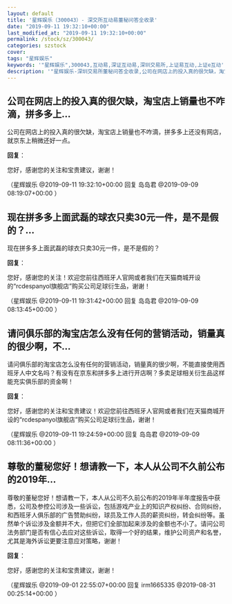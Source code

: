 ```yaml
---
layout: default
title: '星辉娱乐（300043）- 深交所互动易董秘问答全收录'
date: "2019-09-11 19:32:10+00:00"
last_modified_at: "2019-09-11 19:32:10+00:00"
permalink: /stock/sz/300043/
categories: szstock
cover: 
tags: "星辉娱乐"
keywords: '"星辉娱乐",300043,互动易,深证互动易,深圳交易所,上证易互动,上证e互动'
description: '"星辉娱乐-深圳交易所董秘问答全收录,公司在网店上的投入真的很欠缺，淘宝店上销量也不咋滴，拼多多上还没有网店，就京东上稍微还好一点。"'
---
```


## 公司在网店上的投入真的很欠缺，淘宝店上销量也不咋滴，拼多多上...

公司在网店上的投入真的很欠缺，淘宝店上销量也不咋滴，拼多多上还没有网店，就京东上稍微还好一点。

**回复**：

您好，感谢您的关注和宝贵建议，谢谢！ 

（星辉娱乐  @2019-09-11 19:32:10+00:00 回复 岛岛君  @2019-09-09 08:19:07+00:00 ）

## 现在拼多多上面武磊的球衣只卖30元一件，是不是假的？...

现在拼多多上面武磊的球衣只卖30元一件，是不是假的？

**回复**：

您好，感谢您的关注！欢迎您前往西班牙人官网或者我们在天猫商城开设的“rcdespanyol旗舰店”购买公司足球衍生品，谢谢！ 

（星辉娱乐  @2019-09-11 19:31:42+00:00 回复 岛岛君  @2019-09-09 08:13:45+00:00 ）

## 请问俱乐部的淘宝店怎么没有任何的营销活动，销量真的很少啊，不...

请问俱乐部的淘宝店怎么没有任何的营销活动，销量真的很少啊，不能直接使用西班牙人中文名吗？有没有在京东和拼多多上进行开店啊？多卖足球相关衍生品这样能充实俱乐部的资金啊！

**回复**：

您好，感谢您的关注和宝贵建议！欢迎您前往西班牙人官网或者我们在天猫商城开设的“rcdespanyol旗舰店”购买公司足球衍生品，谢谢！ 

（星辉娱乐  @2019-09-11 19:24:59+00:00 回复 岛岛君  @2019-09-09 08:11:36+00:00 ）

## 尊敬的董秘您好！想请教一下，本人从公司不久前公布的2019年...

尊敬的董秘您好！想请教一下，本人从公司不久前公布的2019年半年度报告中获悉，公司及参控公司涉及一些诉讼，包括游戏产业上的知识产权纠纷、合同纠纷，和西班牙人俱乐部的广告赞助纠纷，球员及工作人员的薪资纠纷，转会纠纷等。虽然单个诉讼涉及金额并不大，但把它们全部加起来涉及的金额也不小了。请问公司法务部门是否有信心去应对这些诉讼，取得一个好的结果，维护公司资产和名誉，尤其是海外诉讼更要注意应对策略，谢谢！

**回复**：

您好，感谢您的关注和宝贵建议，谢谢！ 

（星辉娱乐  @2019-09-01 22:55:07+00:00 回复 irm1665335  @2019-08-31 00:25:14+00:00 ）

